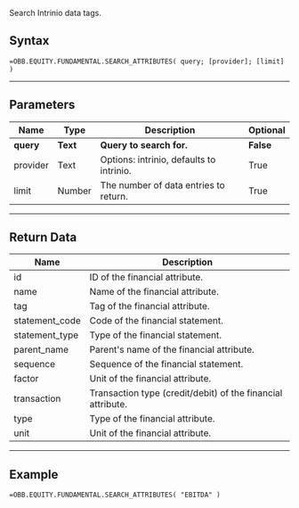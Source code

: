 <!-- markdownlint-disable MD041 -->

Search Intrinio data tags.

## Syntax

```excel wordwrap
=OBB.EQUITY.FUNDAMENTAL.SEARCH_ATTRIBUTES( query; [provider]; [limit] )
```

---

## Parameters

| Name | Type | Description | Optional |
| ---- | ---- | ----------- | -------- |
| **query** | **Text** | **Query to search for.** | **False** |
| provider | Text | Options: intrinio, defaults to intrinio. | True |
| limit | Number | The number of data entries to return. | True |

---

## Return Data

| Name | Description |
| ---- | ----------- |
| id | ID of the financial attribute.  |
| name | Name of the financial attribute.  |
| tag | Tag of the financial attribute.  |
| statement_code | Code of the financial statement.  |
| statement_type | Type of the financial statement.  |
| parent_name | Parent's name of the financial attribute.  |
| sequence | Sequence of the financial statement.  |
| factor | Unit of the financial attribute.  |
| transaction | Transaction type (credit/debit) of the financial attribute.  |
| type | Type of the financial attribute.  |
| unit | Unit of the financial attribute.  |
---

## Example

```excel wordwrap
=OBB.EQUITY.FUNDAMENTAL.SEARCH_ATTRIBUTES( "EBITDA" )
```

